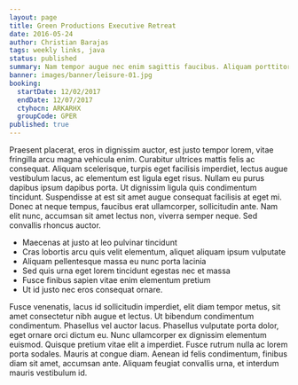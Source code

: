 ```yaml
---
layout: page
title: Green Productions Executive Retreat
date: 2016-05-24
author: Christian Barajas
tags: weekly links, java
status: published
summary: Nam tempor augue nec enim sagittis faucibus. Aliquam porttitor iaculis.
banner: images/banner/leisure-01.jpg
booking:
  startDate: 12/02/2017
  endDate: 12/07/2017
  ctyhocn: ARKARHX
  groupCode: GPER
published: true
---
```

Praesent placerat, eros in dignissim auctor, est justo tempor lorem, vitae fringilla arcu magna vehicula enim. Curabitur ultrices mattis felis ac consequat. Aliquam scelerisque, turpis eget facilisis imperdiet, lectus augue vestibulum lacus, ac elementum est ligula eget risus. Nullam eu purus dapibus ipsum dapibus porta. Ut dignissim ligula quis condimentum tincidunt. Suspendisse at est sit amet augue consequat facilisis at eget mi. Donec at neque tempus, faucibus erat ullamcorper, sollicitudin ante. Nam elit nunc, accumsan sit amet lectus non, viverra semper neque. Sed convallis rhoncus auctor.

* Maecenas at justo at leo pulvinar tincidunt
* Cras lobortis arcu quis velit elementum, aliquet aliquam ipsum vulputate
* Aliquam pellentesque massa eu nunc porta lacinia
* Sed quis urna eget lorem tincidunt egestas nec et massa
* Fusce finibus sapien vitae enim elementum pretium
* Ut id justo nec eros consequat ornare.

Fusce venenatis, lacus id sollicitudin imperdiet, elit diam tempor metus, sit amet consectetur nibh augue et lectus. Ut bibendum condimentum condimentum. Phasellus vel auctor lacus. Phasellus vulputate porta dolor, eget ornare orci dictum eu. Nunc ullamcorper ex dignissim elementum euismod. Quisque pretium vitae elit a imperdiet. Fusce rutrum nulla ac lorem porta sodales. Mauris at congue diam. Aenean id felis condimentum, finibus diam sit amet, accumsan ante. Aliquam feugiat convallis urna, et interdum mauris vestibulum id.
